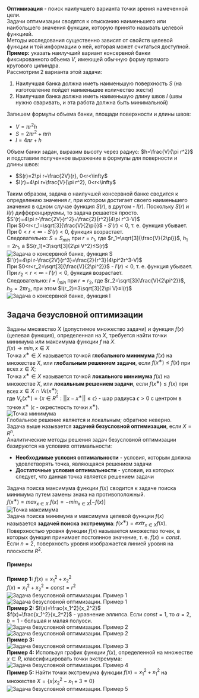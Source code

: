 **Оптимизация** - поиск наилучшего варианта точки зрения намеченной цели.  
Задачи оптимизации сводятся к отысканию наименьшего или наибольшего значения функции, которую принято называть целевой функцией.  
Методы исследования существенно зависят от свойств целевой функции и той информации о ней, которая может считаться доступной.  
**Пример:** указать наилучший вариант консервной банки фиксированного объема $V$, имеющей обычную форму прямого кругового цилиндра.  
Рассмотрим 2 варианта этой задачи:
1. Наилучшая банка должна иметь наименьшую поверхность $S$ (на изготовление пойдет наименьшее количество жести)
2. Наилучшая банка должна иметь наименьшую длину швов $l$ (швы нужно сваривать, и эта работа должна быть минимальной)
  
Запишем формулы объема банки, площади поверхности и длины швов:
- $V=\pi r^2h$
- $S=2\pi r^2+\pi rh$
- $l=4\pi r+h$
  
Объем банки задан, выразим высоту через радиус: $h=\frac{V}{\pi r^2}$ и подставим полученное выражение в формулы для поверности и длины швов:
- $S(r)=2\pi r+\frac{2V}{r}, 0<r<\infty$
- $l(r)=4\pi r+\frac{V}{\pi r^2}, 0<r<\infty$
  
Таким образом, задача о наилучшей консервной банке сводится к определению значения $r$, при котором достигает своего наименьшего значения в одном случае функция $S(r)$, в другом - $l(r)$. Поскольку $S(r)$ и $l(r)$ дифференцируемы, то задача решается просто.  
$S'(r)=4\pi r-\frac{2V}{r^2}=\frac{2}{r^2}(4\pi r^3-V)$  
При $0<r<r_1=\sqrt[3]{\frac{V}{2\pi}}$ - $S'(r)<0$, т. е. функция убывает.  
При $0<r<\infty$ - $S'(r)<0$, функция возрастает.  
Следовательно: $S=S_{min}$ при $r=r_1$, где $r_1=\sqrt[3]{\frac{V}{2\pi}}$, $h_1=2r_1$, а $S(r_1)=3\sqrt[3]{2\pi V^2}≤S(r)$  
![Задача о консервной банке, функция S](../Pictures/04_01.%20Задача%20о%20консервной%20банке,%20функция%20S.png)  
$l'(r)=4\pi r-\frac{2V}{r^3}=\frac{2}{r^3}(4\pi^2r^3-V)$  
При $0<r<r_2=\sqrt[3]{\frac{V}{2\pi^2}}$ - $l'(r)<0$, т. е. функция убывает.  
При $r_2<r<\infty$ - $l'(r)<0$, функция возрастает.  
Следовательно: $l=l_{min}$ при $r=r_2$, где $r_2=\sqrt[3]{\frac{V}{2\pi^2}}$, $h_2=2\pi r_2$, при этом $l(r_2)=3\sqrt[3]{2\pi V}≤l(r)$  
![Задача о консервной банке, функция l](../Pictures/04_02.%20Задача%20о%20консервной%20банке,%20функция%20l.png)  
## Задача безусловной оптимизации
Заданы множество $X$ (допустимое множество задачи) и функция $f(x)$ (целевая функция), определенная на $X$, требуется найти точки минимума или максимума функции $f$ на $X$.  
$f(x)\rightarrow min, x\in X$  
Точка $x^∗\in X$ называется точкой **глобального минимума** $f(x)$ на множестве $X$, или **глобальным решением задачи**, если $f(x^∗)≤f(x)$ при всех $x\in X$;  
Точка $x^∗\in X$ называется точкой **локального минимума** $f(x)$ на множестве $X$, или **локальным решением задачи**, если $f(x^∗)≤f(x)$ при всех $x\in X∩V\epsilon(x^∗)$;  
где $V_{\epsilon}(x^∗)=\{x\in R^n: ||x-x^∗||≤\epsilon\}$ - шар радиуса $\epsilon>0$ c центром в точке $x^∗$ ($\epsilon$ - окрестность точки $x^∗$).  
![Точка минимума](../Pictures/04_03.%20Точка%20минимума.png)  
Глобальное решение является и локальным; обратное неверно.  
Задача выше называется **задачей безусловной оптимизации**, если $X=R^n$.  
Аналитические методы решения задач безусловной оптимизации базируются на условиях оптимальности:
- **Необходимые условия оптимальности** - условия, которым должна удовлетворять точка, являющаяся решением задачи
- **Достаточные условия оптимальности** - условия, из которых следует, что данная точка является решением задачи
  
Задача поиска максимума функции $f(x)$ сводится к задаче поиска минимума путем замены знака на противоположный.  
$f(x^∗)=max_{x\in X}\ f(x)=-min_{x\in X}[-f(x)]$  
![Точка максимума](../Pictures/04_04.%20Точка%20максимума.png)  
Задача поиска минимума и максимума целевой функции $f(x)$ называется **задачей поиска экстремума**: $f(x^∗)=extr_{x\in X}f(x)$.  
Поверхностью уровня функции $f(x)$ называется множество точек, в которых функция принимает постоянное значение, т. е. $f(x)=const$. Если $n=2$, поверхность уровня изображается линией уровня на плоскости $R^2$.
#### Примеры
**Пример 1:** $f(x)=x_1^2+x_2^2$  
$f(x)=x_1^2+x_2^2=const=r^2$  
![Задача безусловной оптимизации. Пример 1](../Pictures/04_05.%20Задача%20безусловной%20оптимизации.%20Пример%201.png)  
![Задача безусловной оптимизации. Пример 1](../Pictures/04_06.%20Задача%20безусловной%20оптимизации.%20Пример%201.png)  
**Пример 2:** $f(x)=\frac{x_1^2}{x_2^2}$  
$f(x)=\frac{x_1^2}{x_2^2}$ - уравнение эллипса. Если $const=1$, то $a=2$, $b=1$ - большая и малая полуоси.  
![Задача безусловной оптимизации. Пример 2](../Pictures/04_07.%20Задача%20безусловной%20оптимизации.%20Пример%202.png)  
![Задача безусловной оптимизации. Пример 2](../Pictures/04_08.%20Задача%20безусловной%20оптимизации.%20Пример%202.png)  
**Пример 3:**  
![Задача безусловной оптимизации. Пример 3](../Pictures/04_09.%20Задача%20безусловной%20оптимизации.%20Пример%203.png)  
**Пример 4:** Используя график функции $f(x)$, определенной на множестве $x\in R$, классифицировать точки экстремума:  
![Задача безусловной оптимизации. Пример 4](../Pictures/04_10.%20Задача%20безусловной%20оптимизации.%20Пример%204.png)  
**Пример 5:** Найти точки экстремума функции $f(x)=x_1^2+x_1^2$ на множестве $X=\{x|x_2^2-x_1+3=0\}$  
![Задача безусловной оптимизации. Пример 5](../Pictures/04_11.%20Задача%20безусловной%20оптимизации.%20Пример%205.png)  